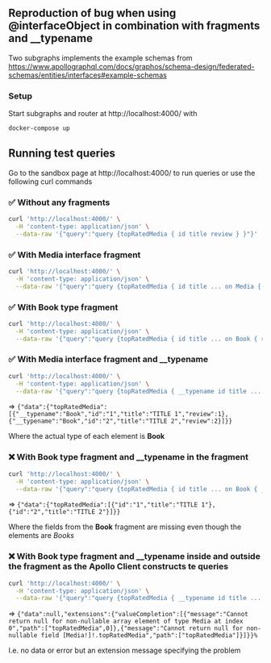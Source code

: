 ## Reproduction of bug when using @interfaceObject in combination with fragments and __typename
Two subgraphs implements the example schemas from https://www.apollographql.com/docs/graphos/schema-design/federated-schemas/entities/interfaces#example-schemas  
### Setup
Start subgraphs and router at http://localhost:4000/ with
```bash
docker-compose up
```

## Running test queries
Go to the sandbox page at http://localhost:4000/ to run queries or use the following curl commands
### ✅ Without any fragments
```bash
curl 'http://localhost:4000/' \
  -H 'content-type: application/json' \
  --data-raw '{"query":"query {topRatedMedia { id title review } }"}'
```

### ✅ With __Media__ interface fragment
```bash
curl 'http://localhost:4000/' \
  -H 'content-type: application/json' \
  --data-raw '{"query":"query {topRatedMedia { id title ... on Media { review }}}"}'
```

### ✅ With __Book__ type fragment
```bash
curl 'http://localhost:4000/' \
  -H 'content-type: application/json' \
  --data-raw '{"query":"query {topRatedMedia { id title ... on Book { review }}}"}'
```

### ✅ With __Media__ interface fragment and __typename
```bash
curl 'http://localhost:4000/' \
  -H 'content-type: application/json' \
  --data-raw '{"query":"query {topRatedMedia { __typename id title ... on Media { __typename review }}}"}'
```
=> `{"data":{"topRatedMedia":[{"__typename":"Book","id":"1","title":"TITLE 1","review":1},{"__typename":"Book","id":"2","title":"TITLE 2","review":2}]}}`

Where the actual type of each element is __Book__ 

### ❌ With __Book__ type fragment and __typename in the fragment
```bash
curl 'http://localhost:4000/' \
  -H 'content-type: application/json' \
  --data-raw '{"query":"query {topRatedMedia { id title ... on Book { __typename review }}}"}'
```
=> `{"data":{"topRatedMedia":[{"id":"1","title":"TITLE 1"},{"id":"2","title":"TITLE 2"}]}}`

Where the fields from the __Book__ fragment are missing even though the elements are _Books_ 


### ❌ With __Book__ type fragment and __typename inside and outside the fragment as the Apollo Client constructs te queries
```bash
curl 'http://localhost:4000/' \
  -H 'content-type: application/json' \
  --data-raw '{"query":"query {topRatedMedia { __typename id title ... on Book { __typename review }}}"}'
```
=> `{"data":null,"extensions":{"valueCompletion":[{"message":"Cannot return null for non-nullable array element of type Media at index 0","path":["topRatedMedia",0]},{"message":"Cannot return null for non-nullable field [Media!]!.topRatedMedia","path":["topRatedMedia"]}]}}%`

I.e. no data or error but an extension message specifying the problem 